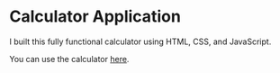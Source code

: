 # Calculator Application



I built this fully functional calculator using HTML, CSS, and JavaScript.

You can use the calculator [here](https://millertim83.github.io/Calculator/).



